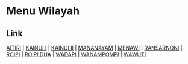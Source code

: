 # Menu Wilayah

## Link

[AITIRI](https://github.com/gigit-pemilu/pemilu-2024-91-papua/tree/main/pilpres/hitung-suara/sub/91-papua/sub/05-kepulauan-yapen/sub/04-angkaisera/sub/2010-aitiri)
 | 
[KAINUI I](https://github.com/gigit-pemilu/pemilu-2024-91-papua/tree/main/pilpres/hitung-suara/sub/91-papua/sub/05-kepulauan-yapen/sub/04-angkaisera/sub/2009-kainui-i)
 | 
[KAINUI II](https://github.com/gigit-pemilu/pemilu-2024-91-papua/tree/main/pilpres/hitung-suara/sub/91-papua/sub/05-kepulauan-yapen/sub/04-angkaisera/sub/2021-kainui-ii)
 | 
[MANANAYAM](https://github.com/gigit-pemilu/pemilu-2024-91-papua/tree/main/pilpres/hitung-suara/sub/91-papua/sub/05-kepulauan-yapen/sub/04-angkaisera/sub/2028-mananayam)
 | 
[MENAWI](https://github.com/gigit-pemilu/pemilu-2024-91-papua/tree/main/pilpres/hitung-suara/sub/91-papua/sub/05-kepulauan-yapen/sub/04-angkaisera/sub/2003-menawi)
 | 
[RANSARNONI](https://github.com/gigit-pemilu/pemilu-2024-91-papua/tree/main/pilpres/hitung-suara/sub/91-papua/sub/05-kepulauan-yapen/sub/04-angkaisera/sub/2016-ransarnoni)
 | 
[ROIPI](https://github.com/gigit-pemilu/pemilu-2024-91-papua/tree/main/pilpres/hitung-suara/sub/91-papua/sub/05-kepulauan-yapen/sub/04-angkaisera/sub/2015-roipi)
 | 
[ROIPI DUA](https://github.com/gigit-pemilu/pemilu-2024-91-papua/tree/main/pilpres/hitung-suara/sub/91-papua/sub/05-kepulauan-yapen/sub/04-angkaisera/sub/2030-roipi-dua)
 | 
[WADAPI](https://github.com/gigit-pemilu/pemilu-2024-91-papua/tree/main/pilpres/hitung-suara/sub/91-papua/sub/05-kepulauan-yapen/sub/04-angkaisera/sub/2004-wadapi)
 | 
[WANAMPOMPI](https://github.com/gigit-pemilu/pemilu-2024-91-papua/tree/main/pilpres/hitung-suara/sub/91-papua/sub/05-kepulauan-yapen/sub/04-angkaisera/sub/2024-wanampompi)
 | 
[WAWUTI](https://github.com/gigit-pemilu/pemilu-2024-91-papua/tree/main/pilpres/hitung-suara/sub/91-papua/sub/05-kepulauan-yapen/sub/04-angkaisera/sub/2011-wawuti)

